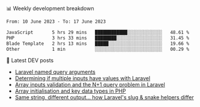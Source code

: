 📊 Weekly development breakdown
<!--START_SECTION:waka-->

```txt
From: 10 June 2023 - To: 17 June 2023

JavaScript       5 hrs 29 mins   ████████████░░░░░░░░░░░░░   48.61 %
PHP              3 hrs 33 mins   ████████░░░░░░░░░░░░░░░░░   31.45 %
Blade Template   2 hrs 13 mins   █████░░░░░░░░░░░░░░░░░░░░   19.66 %
Other            1 min           ░░░░░░░░░░░░░░░░░░░░░░░░░   00.29 %
```

<!--END_SECTION:waka-->

📕 Latest DEV posts
<!-- BLOG-POST-LIST:START -->
- [Laravel named query arguments](https://dev.to/michaelvickersuk/laravel-named-query-arguments-28kd)
- [Determining if multiple inputs have values with Laravel](https://dev.to/michaelvickersuk/determining-if-multiple-inputs-have-values-with-laravel-km6)
- [Array inputs validation and the N+1 query problem in Laravel](https://dev.to/michaelvickersuk/array-inputs-validation-and-the-n1-query-problem-in-laravel-2agb)
- [Array initialisation and key data types in PHP](https://dev.to/michaelvickersuk/array-initialisation-and-key-data-types-in-php-1e5b)
- [Same string, different output... how Laravel&#39;s slug &amp; snake helpers differ](https://dev.to/michaelvickersuk/same-string-different-output-how-laravels-slug-snake-helpers-differ-1ccj)
<!-- BLOG-POST-LIST:END -->

